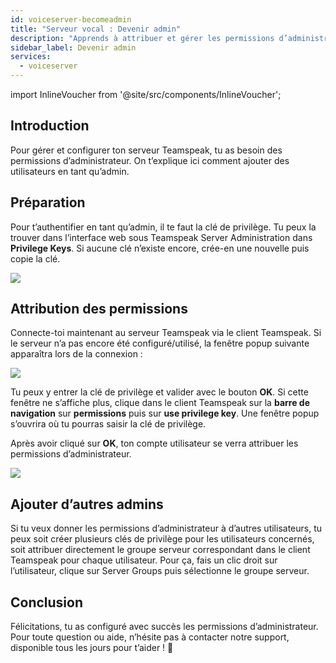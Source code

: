 ```yaml
---
id: voiceserver-becomeadmin
title: "Serveur vocal : Devenir admin"
description: "Apprends à attribuer et gérer les permissions d’administrateur sur ton serveur Teamspeak pour un contrôle utilisateur efficace et sécurisé → Découvre-le maintenant"
sidebar_label: Devenir admin
services:
  - voiceserver
---
```


import InlineVoucher from '@site/src/components/InlineVoucher';

## Introduction

Pour gérer et configurer ton serveur Teamspeak, tu as besoin des permissions d’administrateur. On t’explique ici comment ajouter des utilisateurs en tant qu’admin.

<InlineVoucher />

## Préparation

Pour t’authentifier en tant qu’admin, il te faut la clé de privilège. Tu peux la trouver dans l’interface web sous Teamspeak Server Administration dans **Privilege Keys**. Si aucune clé n’existe encore, crée-en une nouvelle puis copie la clé.

![](https://screensaver01.zap-hosting.com/index.php/s/EESWRrqm5rXaPit/preview)

## Attribution des permissions

Connecte-toi maintenant au serveur Teamspeak via le client Teamspeak. Si le serveur n’a pas encore été configuré/utilisé, la fenêtre popup suivante apparaîtra lors de la connexion :

![](https://screensaver01.zap-hosting.com/index.php/s/7iwSrfxYKFrGqxT/preview)

Tu peux y entrer la clé de privilège et valider avec le bouton **OK**. Si cette fenêtre ne s’affiche plus, clique dans le client Teamspeak sur la **barre de navigation** sur **permissions** puis sur **use privilege key**. Une fenêtre popup s’ouvrira où tu pourras saisir la clé de privilège.

Après avoir cliqué sur **OK**, ton compte utilisateur se verra attribuer les permissions d’administrateur.

![](https://screensaver01.zap-hosting.com/index.php/s/b4MgfsCMzAc7wD2/preview)

## Ajouter d’autres admins

Si tu veux donner les permissions d’administrateur à d’autres utilisateurs, tu peux soit créer plusieurs clés de privilège pour les utilisateurs concernés, soit attribuer directement le groupe serveur correspondant dans le client Teamspeak pour chaque utilisateur. Pour ça, fais un clic droit sur l’utilisateur, clique sur Server Groups puis sélectionne le groupe serveur.

## Conclusion

Félicitations, tu as configuré avec succès les permissions d’administrateur. Pour toute question ou aide, n’hésite pas à contacter notre support, disponible tous les jours pour t’aider ! 🙂

<InlineVoucher />